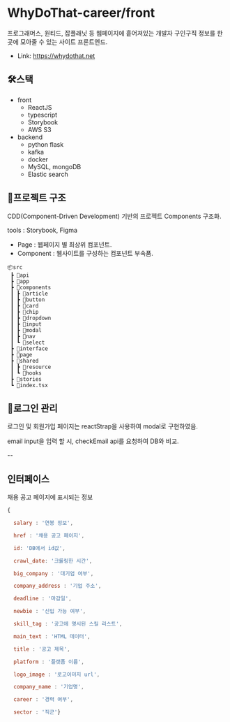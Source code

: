 # WhyDoThat-career/front

프로그래머스, 원티드, 잡플래닛 등 웹페이지에 흩어져있는 개발자 구인구직 정보를 한 곳에 모아줄 수 있는 사이트 프론트엔드.

- Link: https://whydothat.net

## 🛠️스택

- front
  - ReactJS
  - typescript
  - Storybook
  - AWS S3
- backend
  - python flask
  - kafka
  - docker
  - MySQL, mongoDB
  - Elastic search

## 🚧프로젝트 구조

CDD(Component-Driven Development) 기반의 프로젝트 Components 구조화.

tools : Storybook, Figma

- Page : 웹페이지 별 최상위 컴포넌트.
- Component : 웹사이트를 구성하는 컴포넌트 부속품.

```
📦src
 ┣ 📂api
 ┣ 📂app
 ┣ 📂components
 ┃ ┣ 📂article
 ┃ ┣ 📂button
 ┃ ┣ 📂card
 ┃ ┣ 📂chip
 ┃ ┣ 📂dropdown
 ┃ ┣ 📂input
 ┃ ┣ 📂modal
 ┃ ┣ 📂nav
 ┃ ┗ 📂select
 ┣ 📂interface
 ┣ 📂page
 ┣ 📂shared
 ┃ ┣ 📂resource
 ┃ ┗ 📂hooks
 ┣ 📂stories
 ┗ 📜index.tsx
```

## 🔑로그인 관리

로그인 및 회원가입 페이지는 reactStrap을 사용하여 modal로 구현하였음.

email input을 입력 할 시, checkEmail api를 요청하여 DB와 비교.

--

## 인터페이스

채용 공고 페이지에 표시되는 정보

```jsx
{

  salary : '연봉 정보',

  href : '채용 공고 페이지',

  id: 'DB에서 id값',

  crawl_date: '크롤링한 시간',

  big_company : '대기업 여부',

  company_address : '기업 주소',

  deadline : '마감일',

  newbie : '신입 가능 여부',

  skill_tag : '공고에 명시된 스킬 리스트',

  main_text : 'HTML 데이터',

  title : '공고 제목',

  platform : '플랫폼 이름',

  logo_image : '로고이미지 url',

  company_name : '기업명',

  career : '경력 여부',

  sector : '직군'}
```
